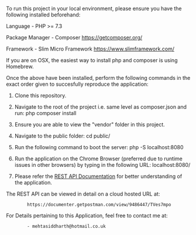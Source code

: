 To run this project in your local environment, please ensure you have the following installed beforehand:

Language - PHP >= 7.3

Package Manager - Composer ​https://getcomposer.org/

Framework - Slim Micro Framework ​https://www.slimframework.com/

If you are on OSX, the easiest way to install php and composer is using Homebrew.

Once the above have been installed, perform the following commands in the exact order given to succesfully reproduce the application:

1. Clone this repository.

2. Navigate to the root of the project i.e. same level as composer.json and run:
            php composer install

3. Ensure you are able to view the "vendor" folder in this project.

4. Navigate to the public folder:
            cd public/

5. Run the following command to boot the server:
            php -S localhost:8080

6. Run the application on the Chrome Browser (preferred due to runtime issues in other browsers) by typing in the following URL:
            localhost:8080/

7. Please refer the [REST API Documentation](Documentation/REST_API.json) for better understanding of the application.

The REST API can be viewed in detail on a cloud hosted URL at:

            https://documenter.getpostman.com/view/9486447/TVes7mpo

For Details pertaining to this Application, feel free to contact me at:

            - mehtasiddharth@hotmail.co.uk

